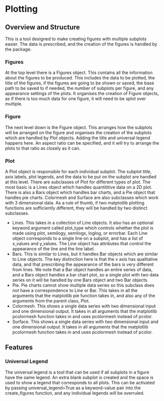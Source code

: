 # Plotting

## Overview and Structure

This is a tool designed to make creating figures with multiple subplots easier. The data is prescribed, and the creation of the figures is handled by the package.

### Figures

At the top level there is a Figures object. This contains all the information about the figures to be produced. This includes the data to be plotted, the title of the figures, if the figures are going to be shown or saved, the base path to be saved to if needed, the number of subplots per figure, and any appearance settings of the plots. It organises the creation of Figure objects, as if there is too much data for one figure, it will need to be splot over multiple.

### Figure

The next level down is the Figure object. This arranges how the subplots will be arranged on the figure and organises the creation of the subplots which are handled by Plot objects. Adding the title and universal legend happens here. An aspect ratio can be specified, and it will try to arrange the plots to that ratio as closely as it can.

### Plot

A Plot object is responsible for each individual subplot. The subplot title, axis labels, plot legends, and the data to be put on the subplot are handled at this level. There are subclasses of Plot for different types of plot. The most basic is a Lines object which handles quantititive data on a 2D plot. There is also a Bars object which handles bar charts, and a Pie object that handles pie charts. Colormesh and Surface are also subclasses which work with 3 dimensional data. As a rule of thumb, if two matplotlib plotting functions are sufficiently different, they will be handled by two distinct subclasses.

- Lines. This takes in a collection of Line objects. It also has an optional keyword argument called plot_type which controls whether the plot is made using plot, semilogy, semilogx, loglog, or errorbar. Each Line object corresponds to a single line on a subplot, and has a list of x_values and y_values. The Line object has attributes that control the appearance of the line and the line label.
- Bars. This is similar to Lines, but it handles Bar objects which are similar to Line objects. The key distinction here is that the $x$ axis has qualitative data, and that prescribing the appearance of the bars is very different from lines. We note that a Bar object handles an entire series of data, and a Bars object handles a bar chart plot, so a single plot with two data series on it will be handled by one Bars object and two Bar objects.
- Pie. Pie charts cannot show multiple data series so this subclass does not have a correspondence to Line or Bar. This takes in all the arguments that the matplotlib pie function takes in, and also any of the arguments from the parent class, Plot.
- Colormesh. This shows a single data series with two dimensional input and one dimensional output. It takes in all arguments that the matplotlib pcolormesh function takes in and uses pcolormesh instead of pcolor.
- Surface. This shows a single data series with two dimensional input and one dimensional output. It takes in all arguments that the matplotlib pcolormesh function takes in and uses pcolormesh instead of pcolor.

## Features

### Universal Legend

The universal legend is a tool that can be used if all subplots in a figure have the same legend. An extra blank subplot is created and the space is used to show a legend that corresponds to all plots. This can be activated by passing universal_legend=True as a keyword-value pair into the create_figures function, and any individual legends will be overruled.